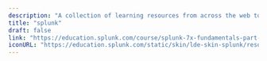 ```yaml
---
description: "A collection of learning resources from across the web to help you skill up while at home"
title: "splunk"
draft: false
link: "https://education.splunk.com/course/splunk-7x-fundamentals-part-1-elearning"
iconURL: "https://education.splunk.com/static/skin/lde-skin-splunk/resources/images/favicon.ico"
---
```

